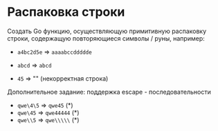 # Распаковка строки
Создать Go функцию, осуществляющую примитивную распаковку строки, содержащую повторяющиеся символы / руны, например:

* `a4bc2d5e` => `aaaabccddddde`

* `abcd` => `abcd`

* `45` => "" (некорректная строка)

Дополнительное задание: поддержка escape - последовательности

* `qwe\4\5` => `qwe45` (*)
* `qwe\45` => `qwe44444` (*)
* `qwe\\5` => `qwe\\\\\` (*)

